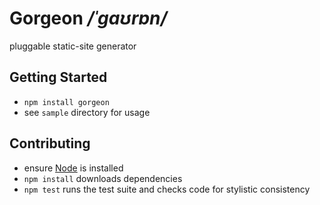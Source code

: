 Gorgeon _/ˈɡaʊrɒn/_
===================

pluggable static-site generator


Getting Started
---------------

* `npm install gorgeon`
* see `sample` directory for usage


Contributing
------------

* ensure [Node](https://nodejs.org) is installed
* `npm install` downloads dependencies
* `npm test` runs the test suite and checks code for stylistic consistency
